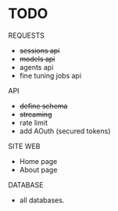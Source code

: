 # TODO

REQUESTS
- ~~sessions api~~
- ~~models api~~
- agents api
- fine tuning jobs api

API
- ~~define schema~~
- ~~streaming~~
- rate limit
- add AOuth (secured tokens)

SITE WEB
- Home page
- About page

DATABASE
- all databases.